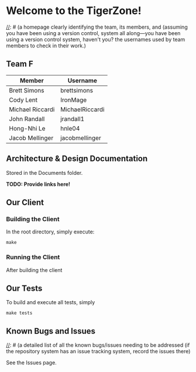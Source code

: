 # Welcome to the TigerZone!

[//]: # (a homepage clearly identifying the team, its members, and (assuming you have been using a version control, system all along—you have been using a version control system, haven't you? the usernames used by team members to check in their work.)

## Team F

| Member  | Username |
| ------------- | ------------- |
| Brett Simons  | brettsimons  |
| Cody Lent  | IronMage |
| Michael Riccardi | MichaelRiccardi |
| John Randall | jrandall1 |
| Hong-Nhi Le | hnle04 |
| Jacob Mellinger | jacobmellinger |


## Architecture & Design Documentation

[//]: # (all architecture/design related documentation your team produced to guide the implementation)


Stored in the Documents folder.

**TODO: Provide links here!**

## Our Client

[//]: # ( all source code necessary to build the client, detailed instructions on how to compile/build the client,detailed instructions on how to run the client,)

### Building the Client

In the root directory, simply execute:

    make

### Running the Client

After building the client

## Our Tests

[//]: # ( all the test [unit and acceptance code] you wrote for the client, detailed instructions on how to run the tests, & )


To build and execute all tests, simply

    make tests

## Known Bugs and Issues

[//]: # (a detailed list of all the known bugs/issues needing to be addressed (if the repository system has an issue tracking system, record the issues there)

See the Issues page.

